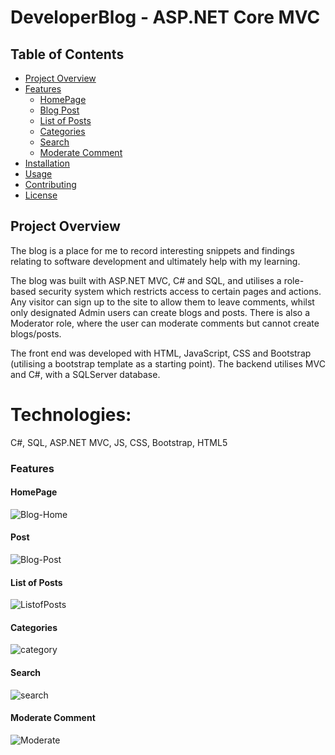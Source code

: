 # DeveloperBlog - ASP.NET Core MVC

## Table of Contents
- [Project Overview](#project-overview)
- [Features](#features)
  - [HomePage](#homepage)
  - [Blog Post](#blog-post)
  - [List of Posts](#list-of-posts)
  - [Categories](#categories)
  - [Search](#search)
  - [Moderate Comment](#moderate-comment)
- [Installation](#installation)
- [Usage](#usage)
- [Contributing](#contributing)
- [License](#license)

## Project Overview

The blog is a place for me to record interesting snippets and findings relating to software development and ultimately help with my learning.

The blog was built with ASP.NET MVC, C# and SQL, and utilises a role-based security system which restricts access to certain pages and actions. Any visitor can sign up to the site to allow them to leave comments, whilst only designated Admin users can create blogs and posts. There is also a Moderator role, where the user can moderate comments but cannot create blogs/posts.

The front end was developed with HTML, JavaScript, CSS and Bootstrap (utilising a bootstrap template as a starting point). The backend utilises MVC and C#, with a SQLServer database.

# Technologies:

C#, SQL, ASP.NET MVC, JS, CSS, Bootstrap, HTML5

### Features

#### HomePage

![Blog-Home](https://github.com/Oserhir/DeveloperBlog-ASP.NET-Core-MVC/assets/82850895/0ea01469-03e8-4d5a-a9c9-44e19044c256)

#### Post

![Blog-Post](https://github.com/Oserhir/DeveloperBlog-ASP.NET-Core-MVC/assets/82850895/0754b64b-75e4-44f1-928b-015674ff0cd7)

#### List of Posts

![ListofPosts](https://github.com/Oserhir/DeveloperBlog-ASP.NET-Core-MVC/assets/82850895/7acb8899-2723-4782-88f4-4aefa37748fe)

#### Categories

![category](https://github.com/Oserhir/DeveloperBlog-ASP.NET-Core-MVC/assets/82850895/a87e9000-c1b1-418c-ac1f-7fd9591cee7c)

#### Search 

![search](https://github.com/Oserhir/DeveloperBlog-ASP.NET-Core-MVC/assets/82850895/d10025d1-fa85-498c-91a2-47d94838a625)

#### Moderate Comment

![Moderate](https://github.com/Oserhir/DeveloperBlog-ASP.NET-Core-MVC/assets/82850895/5d51ff85-0a18-4345-ac5c-28edf3c99530)

